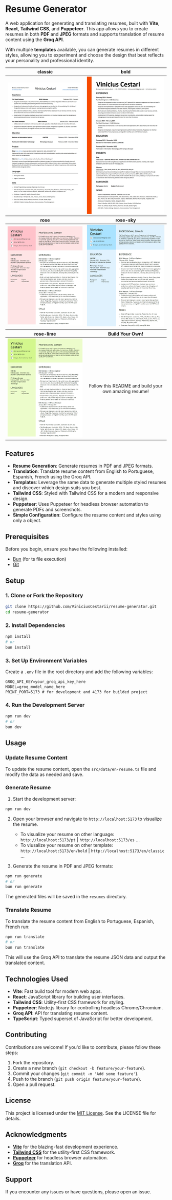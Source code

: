 
# Resume Generator

A web application for generating and translating resumes, built with **Vite**, **React**, **Tailwind CSS**, and **Puppeteer**. This app allows you to create resumes in both **PDF** and **JPEG** 
formats and supports translation of resume content using the **Groq API**.

With multiple **templates** available, you can generate resumes in different styles, allowing you to experiment and choose the design that best reflects your personality and professional identity.

<table>
  <thead>
    <tr>
      <th align="center">classic</th>
      <th align="center">bold</th>
    </tr>
  </thead>
  <tbody>
    <tr>
      <td align="center">
        <img src="https://github.com/ViniciusCestarii/resume-generator/blob/main/resumes/en/classic/Vinicius%20Cestari%20-%20Resume.jpeg?" title="Classic" />
      </td>
      <td align="center">
        <img src="https://github.com/ViniciusCestarii/resume-generator/blob/main/resumes/en/bold/Vinicius%20Cestari%20-%20Resume.jpeg?" title="Bold" />
      </td>
    </tr>
    <thead>
      <tr>
        <th align="center">rose</th>
        <th align="center">rose-sky</th>
      </tr>
    </thead>
    <tr>
      <td align="center">
        <img src="https://github.com/ViniciusCestarii/resume-generator/blob/main/resumes/en/rose/Vinicius%20Cestari%20-%20Resume.jpeg?" title="rose" />
      </td>
      <td align="center">
        <img src="https://github.com/ViniciusCestarii/resume-generator/blob/main/resumes/en/rose-sky/Vinicius%20Cestari%20-%20Resume.jpeg?" title="rose-sky" />
      </td>
    </tr>
    <thead>
      <tr>
        <th align="center">rose-lime</th>
        <th align="center">Build Your Own!</th>
      </tr>
    </thead>
    <tr>
      <td align="center">
        <img src="https://github.com/ViniciusCestarii/resume-generator/blob/main/resumes/en/rose-lime/Vinicius%20Cestari%20-%20Resume.jpeg?" title="rose-lime" />
      </td>
      <td align="center">
        Follow this README and build your own amazing resume!
      </td>
    </tr>
  </tbody>
</table>


## Features

- **Resume Generation**: Generate resumes in PDF and JPEG formats.
- **Translation**: Translate resume content from English to Portuguese, Espanish, French using the Groq API.
- **Templates**: Leverage the same data to generate multiple styled resumes and discover which design suits you best.
- **Tailwind CSS**: Styled with Tailwind CSS for a modern and responsive design.
- **Puppeteer**: Uses Puppeteer for headless browser automation to generate PDFs and screenshots.
- **Simple Configuration**: Configure the resume content and styles using only a object.

## Prerequisites

Before you begin, ensure you have the following installed:

- [Bun](https://bun.sh/) (for ts file execution)
- [Git](https://git-scm.com/)

## Setup

### 1. Clone or Fork the Repository

```bash
git clone https://github.com/ViniciusCestarii/resume-generator.git
cd resume-generator
```

### 2. Install Dependencies

```bash
npm install
# or
bun install
```

### 3. Set Up Environment Variables

Create a `.env` file in the root directory and add the following variables:

```env
GROQ_API_KEY=your_groq_api_key_here
MODEL=groq_model_name_here
PRINT_PORT=5173 # for development and 4173 for builded project
```

### 4. Run the Development Server

```bash
npm run dev
# or
bun dev
```

## Usage

### Update Resume Content

To update the resume content, open the `src/data/en-resume.ts` file and modify the data as needed and save.

### Generate Resume

1. Start the development server:

```bash
npm run dev
```

2. Open your browser and navigate to `http://localhost:5173` to visualize the resume.
   - To visualize your resume on other language: `http://localhost:5173/pt` | `http://localhost:5173/es` ...
   - To viusalize your resume on other template: `http://localhost:5173/en/bold` | `http://localhost:5173/en/classic` ...

4. Generate the resume in PDF and JPEG formats:

```bash
npm run generate
# or
bun run generate
```

The generated files will be saved in the `resumes` directory.

### Translate Resume

To translate the resume content from English to Portuguese, Espanish, French run:

```bash
npm run translate
# or
bun run translate
```

This will use the Groq API to translate the resume JSON data and output the translated content.  

## Technologies Used

- **Vite**: Fast build tool for modern web apps.
- **React**: JavaScript library for building user interfaces.
- **Tailwind CSS**: Utility-first CSS framework for styling.
- **Puppeteer**: Node.js library for controlling headless Chrome/Chromium.
- **Groq API**: API for translating resume content.
- **TypeScript**: Typed superset of JavaScript for better development.

## Contributing

Contributions are welcome! If you'd like to contribute, please follow these steps:

1. Fork the repository.
2. Create a new branch (`git checkout -b feature/your-feature`).
3. Commit your changes (`git commit -m 'Add some feature'`).
4. Push to the branch (`git push origin feature/your-feature`).
5. Open a pull request.

## License

This project is licensed under the [MIT License](https://github.com/ViniciusCestarii/resume-generator/blob/main/LICENSE). See the LICENSE file for details.

## Acknowledgments

- [**Vite**](https://vite.dev/) for the blazing-fast development experience.
- [**Tailwind CSS**](https://tailwindcss.com/) for the utility-first CSS framework.
- [**Puppeteer**](https://pptr.dev/) for headless browser automation.
- [**Groq**](https://groq.com/) for the translation API.

## Support

If you encounter any issues or have questions, please open an issue.
